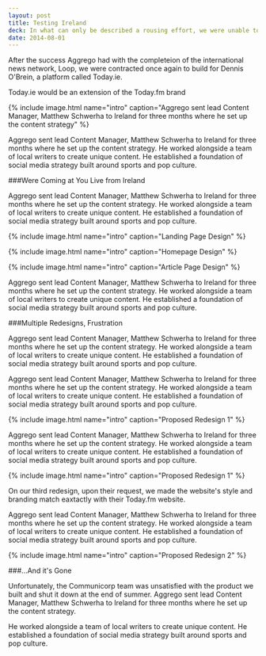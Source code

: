```yaml
---
layout: post
title: Testing Ireland
deck: In what can only be described a rousing effort, we were unable to create the news platform Communicorp wanted to extend their brand across Ireland.
date: 2014-08-01
---
```


After the success Aggrego had with the completeion of the international news network, Loop, we were contracted once again to build for Dennis O'Brein, a platform called Today.ie.

Today.ie would be an extension of the Today.fm brand

{% include image.html name="intro" caption="Aggrego sent lead Content Manager, Matthew Schwerha to Ireland for three months where he set up the content strategy" %}

Aggrego sent lead Content Manager, Matthew Schwerha to Ireland for three months where he set up the content strategy. He worked alongside a team of local writers to create unique content. He established a foundation of social media strategy built around sports and pop culture.

###Were Coming at You Live from Ireland

Aggrego sent lead Content Manager, Matthew Schwerha to Ireland for three months where he set up the content strategy. He worked alongside a team of local writers to create unique content. He established a foundation of social media strategy built around sports and pop culture.

{% include image.html name="intro" caption="Landing Page Design" %}

{% include image.html name="intro" caption="Homepage Design" %}

{% include image.html name="intro" caption="Article Page Design" %}

Aggrego sent lead Content Manager, Matthew Schwerha to Ireland for three months where he set up the content strategy. He worked alongside a team of local writers to create unique content. He established a foundation of social media strategy built around sports and pop culture.

###Multiple Redesigns, Frustration

Aggrego sent lead Content Manager, Matthew Schwerha to Ireland for three months where he set up the content strategy. He worked alongside a team of local writers to create unique content. He established a foundation of social media strategy built around sports and pop culture.

Aggrego sent lead Content Manager, Matthew Schwerha to Ireland for three months where he set up the content strategy. He worked alongside a team of local writers to create unique content. He established a foundation of social media strategy built around sports and pop culture.

{% include image.html name="intro" caption="Proposed Redesign 1" %}

Aggrego sent lead Content Manager, Matthew Schwerha to Ireland for three months where he set up the content strategy. He worked alongside a team of local writers to create unique content. He established a foundation of social media strategy built around sports and pop culture.

{% include image.html name="intro" caption="Proposed Redesign 1" %}

On our third redesign, upon their request, we made the website's style and branding match eaxtactly with their Today.fm website. 

Aggrego sent lead Content Manager, Matthew Schwerha to Ireland for three months where he set up the content strategy. He worked alongside a team of local writers to create unique content. He established a foundation of social media strategy built around sports and pop culture.

{% include image.html name="intro" caption="Proposed Redesign 2" %}

###...And it's Gone

Unfortunately, the Communicorp team was unsatisfied with the product we built and shut it down at the end of summer. Aggrego sent lead Content Manager, Matthew Schwerha to Ireland for three months where he set up the content strategy.

He worked alongside a team of local writers to create unique content. He established a foundation of social media strategy built around sports and pop culture.